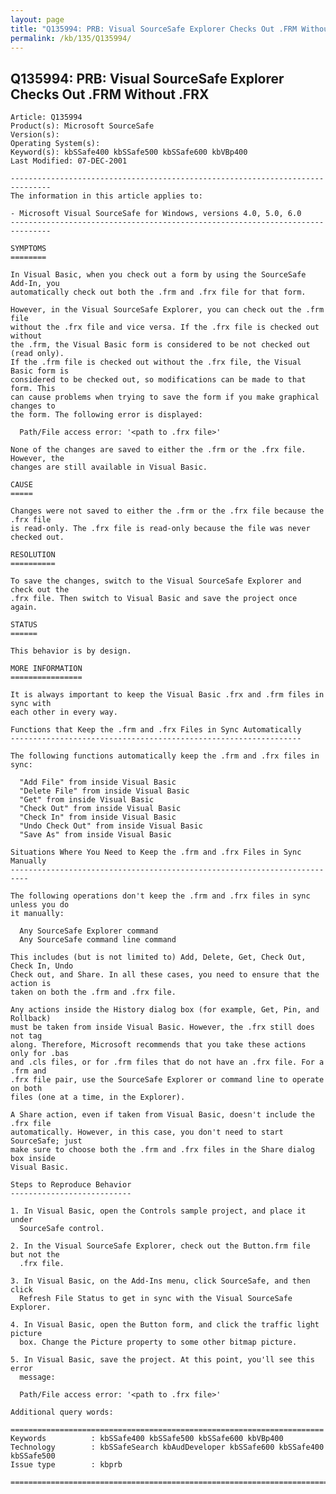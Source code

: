 ```yaml
---
layout: page
title: "Q135994: PRB: Visual SourceSafe Explorer Checks Out .FRM Without .FRX"
permalink: /kb/135/Q135994/
---
```


## Q135994: PRB: Visual SourceSafe Explorer Checks Out .FRM Without .FRX

	Article: Q135994
	Product(s): Microsoft SourceSafe
	Version(s): 
	Operating System(s): 
	Keyword(s): kbSSafe400 kbSSafe500 kbSSafe600 kbVBp400
	Last Modified: 07-DEC-2001
	
	-------------------------------------------------------------------------------
	The information in this article applies to:
	
	- Microsoft Visual SourceSafe for Windows, versions 4.0, 5.0, 6.0 
	-------------------------------------------------------------------------------
	
	SYMPTOMS
	========
	
	In Visual Basic, when you check out a form by using the SourceSafe Add-In, you
	automatically check out both the .frm and .frx file for that form.
	
	However, in the Visual SourceSafe Explorer, you can check out the .frm file
	without the .frx file and vice versa. If the .frx file is checked out without
	the .frm, the Visual Basic form is considered to be not checked out (read only).
	If the .frm file is checked out without the .frx file, the Visual Basic form is
	considered to be checked out, so modifications can be made to that form. This
	can cause problems when trying to save the form if you make graphical changes to
	the form. The following error is displayed:
	
	  Path/File access error: '<path to .frx file>'
	
	None of the changes are saved to either the .frm or the .frx file. However, the
	changes are still available in Visual Basic.
	
	CAUSE
	=====
	
	Changes were not saved to either the .frm or the .frx file because the .frx file
	is read-only. The .frx file is read-only because the file was never checked out.
	
	RESOLUTION
	==========
	
	To save the changes, switch to the Visual SourceSafe Explorer and check out the
	.frx file. Then switch to Visual Basic and save the project once again.
	
	STATUS
	======
	
	This behavior is by design.
	
	MORE INFORMATION
	================
	
	It is always important to keep the Visual Basic .frx and .frm files in sync with
	each other in every way.
	
	Functions that Keep the .frm and .frx Files in Sync Automatically
	-----------------------------------------------------------------
	
	The following functions automatically keep the .frm and .frx files in sync:
	
	  "Add File" from inside Visual Basic
	  "Delete File" from inside Visual Basic
	  "Get" from inside Visual Basic
	  "Check Out" from inside Visual Basic
	  "Check In" from inside Visual Basic
	  "Undo Check Out" from inside Visual Basic
	  "Save As" from inside Visual Basic
	
	Situations Where You Need to Keep the .frm and .frx Files in Sync Manually
	--------------------------------------------------------------------------
	
	The following operations don't keep the .frm and .frx files in sync unless you do
	it manually:
	
	  Any SourceSafe Explorer command
	  Any SourceSafe command line command
	
	This includes (but is not limited to) Add, Delete, Get, Check Out, Check In, Undo
	Check out, and Share. In all these cases, you need to ensure that the action is
	taken on both the .frm and .frx file.
	
	Any actions inside the History dialog box (for example, Get, Pin, and Rollback)
	must be taken from inside Visual Basic. However, the .frx still does not tag
	along. Therefore, Microsoft recommends that you take these actions only for .bas
	and .cls files, or for .frm files that do not have an .frx file. For a .frm and
	.frx file pair, use the SourceSafe Explorer or command line to operate on both
	files (one at a time, in the Explorer).
	
	A Share action, even if taken from Visual Basic, doesn't include the .frx file
	automatically. However, in this case, you don't need to start SourceSafe; just
	make sure to choose both the .frm and .frx files in the Share dialog box inside
	Visual Basic.
	
	Steps to Reproduce Behavior
	---------------------------
	
	1. In Visual Basic, open the Controls sample project, and place it under
	  SourceSafe control.
	
	2. In the Visual SourceSafe Explorer, check out the Button.frm file but not the
	  .frx file.
	
	3. In Visual Basic, on the Add-Ins menu, click SourceSafe, and then click
	  Refresh File Status to get in sync with the Visual SourceSafe Explorer.
	
	4. In Visual Basic, open the Button form, and click the traffic light picture
	  box. Change the Picture property to some other bitmap picture.
	
	5. In Visual Basic, save the project. At this point, you'll see this error
	  message:
	
	  Path/File access error: '<path to .frx file>'
	
	Additional query words:
	
	======================================================================
	Keywords          : kbSSafe400 kbSSafe500 kbSSafe600 kbVBp400 
	Technology        : kbSSafeSearch kbAudDeveloper kbSSafe600 kbSSafe400 kbSSafe500
	Issue type        : kbprb
	
	=============================================================================
	
